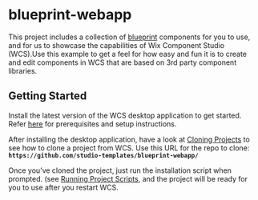 # blueprint-webapp
This project includes a collection of [blueprint](https://blueprintjs.com) components for you to use, and for us to showcase the capabilities of Wix Component Studio (WCS).Use this example to get a feel for how easy and fun it is to create and edit components in WCS that are based on 3rd party component libraries.

## Getting Started
Install the latest version of the WCS desktop application to get started. Refer [here](https://component-studio.wixanswers.com/en/article/kb32828) for prerequisites and setup instructions.

After installing the desktop application, have a look at [Cloning Projects](https://component-studio.wixanswers.com/en/article/kb37629) to see how to clone a project from WCS. Use this URL for the repo to clone: **`https://github.com/studio-templates/blueprint-webapp/`**

Once you’ve cloned the project, just run the installation script when prompted.
(see [Running Project Scripts](https://component-studio.wixanswers.com/en/article/kb37621]), and the project will be ready for you to use after you restart WCS.
